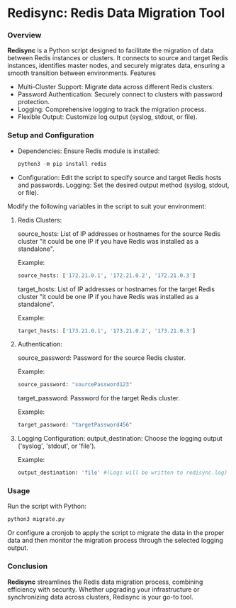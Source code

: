 # Redisync: Redis Data Migration Tool
### Overview

**Redisync** is a Python script designed to facilitate the migration of data between Redis instances or clusters. It connects to source and target Redis instances, identifies master nodes, and securely migrates data, ensuring a smooth transition between environments.
Features

- Multi-Cluster Support: Migrate data across different Redis clusters.
- Password Authentication: Securely connect to clusters with password protection.
- Logging: Comprehensive logging to track the migration process.
- Flexible Output: Customize log output (syslog, stdout, or file).

### Setup and Configuration

- Dependencies: Ensure Redis module is installed:
    
    ```python
    python3 -m pip install redis
    ```
        
- Configuration: Edit the script to specify source and target Redis hosts and passwords.
    Logging: Set the desired output method (syslog, stdout, or file).

Modify the following variables in the script to suit your environment:

1. Redis Clusters:

    source_hosts: List of IP addresses or hostnames for the source Redis cluster "it could be one IP if you have Redis was installed as a standalone".

    Example: 
    ```python
    source_hosts: ['172.21.0.1', '172.21.0.2', '172.21.0.3']
    ```
    
    target_hosts: List of IP addresses or hostnames for the target Redis cluster "it could be one IP if you have Redis was installed as a standalone".
    
    Example: 
    ```python
    target_hosts: ['173.21.0.1', '173.21.0.2', '173.21.0.3']
    ```

2. Authentication:
    
    source_password: Password for the source Redis cluster.
    
    Example: 
    ```python
    source_password: "sourcePassword123"
    ```
    target_password: Password for the target Redis cluster.
    
    Example: 
    ```python
    target_password: "targetPassword456"
    ```

3. Logging Configuration:
    output_destination: Choose the logging output ('syslog', 'stdout', or 'file').
    
    Example: 
    ```python
    output_destination: 'file' #(Logs will be written to redisync.log)
    ```

### Usage

Run the script with Python:

```bash
python3 migrate.py
```
Or configure a cronjob to apply the script to migrate the data in the proper data and then monitor the migration process through the selected logging output.

### Conclusion

**Redisync** streamlines the Redis data migration process, combining efficiency with security. Whether upgrading your infrastructure or synchronizing data across clusters, Redisync is your go-to tool.
